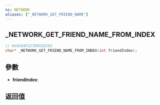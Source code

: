 ```yaml
---
ns: NETWORK
aliases: ["_NETWORK_GET_FRIEND_NAME"]
---
```

## _NETWORK_GET_FRIEND_NAME_FROM_INDEX

```c
// 0x4164F227D052E293
char* _NETWORK_GET_FRIEND_NAME_FROM_INDEX(int friendIndex);
```


## 參數
* **friendIndex**: 

## 返回值
